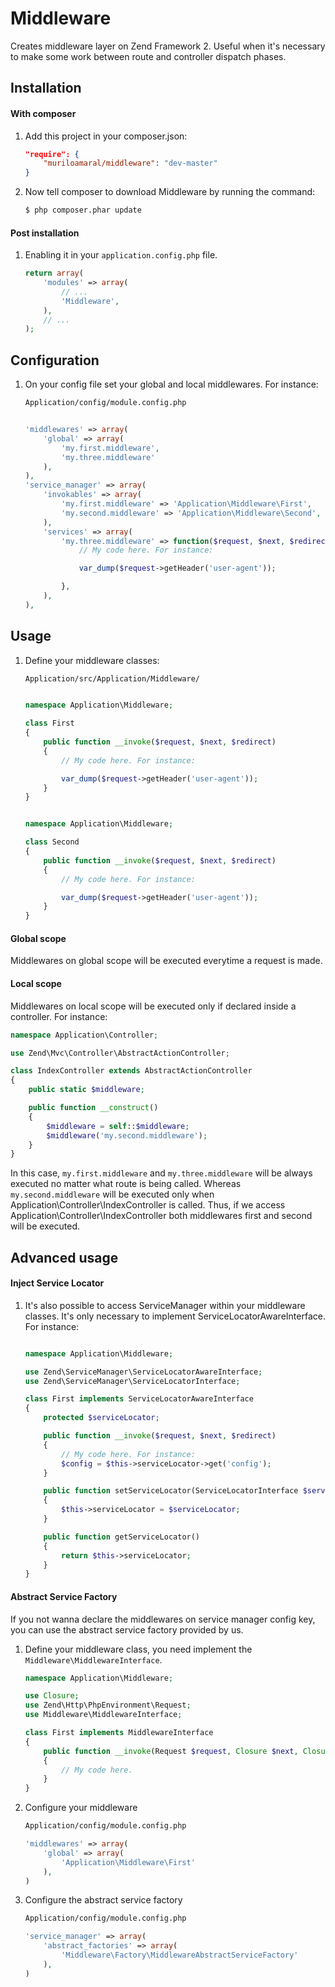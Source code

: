 Middleware
============

Creates middleware layer on Zend Framework 2. Useful when it's necessary to make some work
between route and controller dispatch phases.


Installation
------------

#### With composer

1. Add this project in your composer.json:
    ```json
    "require": {
        "muriloamaral/middleware": "dev-master"
    }
    ```

2. Now tell composer to download Middleware by running the command:
    ```bash
    $ php composer.phar update
    ```

#### Post installation

1. Enabling it in your `application.config.php` file.
    ```php
    return array(
        'modules' => array(
            // ...
            'Middleware',
        ),
        // ...
    );
    ```

Configuration
-------------

1. On your config file set your global and local middlewares. For instance:
    ```bash
    Application/config/module.config.php
    ```
    ```php
    
    'middlewares' => array(
        'global' => array(
            'my.first.middleware',
            'my.three.middleware'
        ),
    ),
    'service_manager' => array(
        'invokables' => array(
            'my.first.middleware' => 'Application\Middleware\First',
            'my.second.middleware' => 'Application\Middleware\Second',
        ),
        'services' => array(
            'my.three.middleware' => function($request, $next, $redirect) {
                // My code here. For instance:
    
                var_dump($request->getHeader('user-agent'));
    
            },
        ),
    ),
    ```

Usage
-----

1. Define your middleware classes:
    ```bash
    Application/src/Application/Middleware/
    ```
    ```php
    
    namespace Application\Middleware;
    
    class First
    {
        public function __invoke($request, $next, $redirect)
        {
            // My code here. For instance:
    
            var_dump($request->getHeader('user-agent'));
        }
    }
    ```
    ```php
    
    namespace Application\Middleware;
    
    class Second
    {
        public function __invoke($request, $next, $redirect)
        {
            // My code here. For instance:
    
            var_dump($request->getHeader('user-agent'));
        }
    }
    ```

#### Global scope
Middlewares on global scope will be executed everytime a request is made.

#### Local scope
Middlewares on local scope will be executed only if declared inside a controller. For instance:

```php
namespace Application\Controller;

use Zend\Mvc\Controller\AbstractActionController;

class IndexController extends AbstractActionController
{
    public static $middleware;

    public function __construct()
    {
        $middleware = self::$middleware;
        $middleware('my.second.middleware');
    }
}
```

In this case, `my.first.middleware` and `my.three.middleware`  will be always executed no matter what route is being called. Whereas `my.second.middleware` will be executed only when
Application\Controller\IndexController is called. Thus, if we access Application\Controller\IndexController both middlewares first and second will be executed.


Advanced usage
--------------

#### Inject Service Locator

1. It's also possible to access ServiceManager within your middleware classes. It's only necessary to implement ServiceLocatorAwareInterface. For instance:
    ```php
    
    namespace Application\Middleware;
    
    use Zend\ServiceManager\ServiceLocatorAwareInterface;
    use Zend\ServiceManager\ServiceLocatorInterface;
    
    class First implements ServiceLocatorAwareInterface
    {
        protected $serviceLocator;
    
        public function __invoke($request, $next, $redirect)
        {
            // My code here. For instance:
            $config = $this->serviceLocator->get('config');
        }
    
        public function setServiceLocator(ServiceLocatorInterface $serviceLocator)
        {
            $this->serviceLocator = $serviceLocator;
        }
    
        public function getServiceLocator()
        {
            return $this->serviceLocator;
        }
    }
    ```

#### Abstract Service Factory

If you not wanna declare the middlewares on service manager config key, you can use the abstract service factory provided by us.

1. Define your middleware class, you need implement the `Middleware\MiddlewareInterface`.
    ```php
    namespace Application\Middleware;
    
    use Closure;
    use Zend\Http\PhpEnvironment\Request;
    use Middleware\MiddlewareInterface;
    
    class First implements MiddlewareInterface
    {
        public function __invoke(Request $request, Closure $next, Closure $redirect)
        {
            // My code here.
        }
    }
    ```

2. Configure your middleware
    ```bash
    Application/config/module.config.php
    ```
    ```php
    'middlewares' => array(
        'global' => array(
            'Application\Middleware\First'
        ),
    )
    ```

3. Configure the abstract service factory
    ```bash
    Application/config/module.config.php
    ```
    ```php
    'service_manager' => array(
        'abstract_factories' => array(
            'Middleware\Factory\MiddlewareAbstractServiceFactory'
        ),
    )
    ```